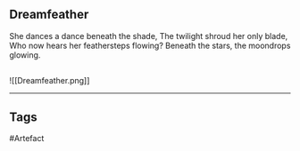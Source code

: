 ## Dreamfeather
She dances a dance beneath the shade,
The twilight shroud her only blade,
Who now hears her feathersteps flowing?
Beneath the stars, the moondrops glowing.
## 
![[Dreamfeather.png]]

---
## Tags
#Artefact